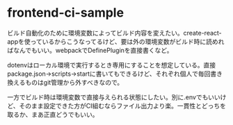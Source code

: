 # frontend-ci-sample

ビルド自動化のために環境変数によってビルド内容を変えたい。create-react-appを使っているからこうなってるけど、要は外の環境変数がビルド時に読めればなんでもいい。webpackでDefinePluginを直接書くなど。

dotenvはローカル環境で実行するとき専用にすることを想定している。直接package.json->scripts->startに書いてもできるけど、それぞれ個人で毎回書き換えるものはgit管理から外すべきなので。

一方でビルド時は環境変数で直接与えられる状態にしたい。別に.envでもいいけど、そのまま設定できた方がCI組むならファイル出力より楽。一貫性とどっちを取るか、まあ正直どうでもいい。
